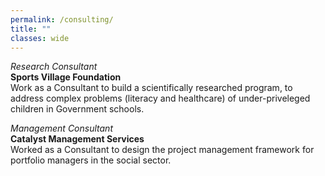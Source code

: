 ```yaml
---
permalink: /consulting/
title: ""
classes: wide 
---
```


*Research Consultant*   
**Sports Village Foundation**  
Work as a Consultant to build a scientifically researched program, to address complex problems (literacy and healthcare) of under-priveleged children in Government schools. 

*Management Consultant*   
**Catalyst Management Services**    
Worked as a Consultant to design the project management framework for portfolio managers in the social sector. 
